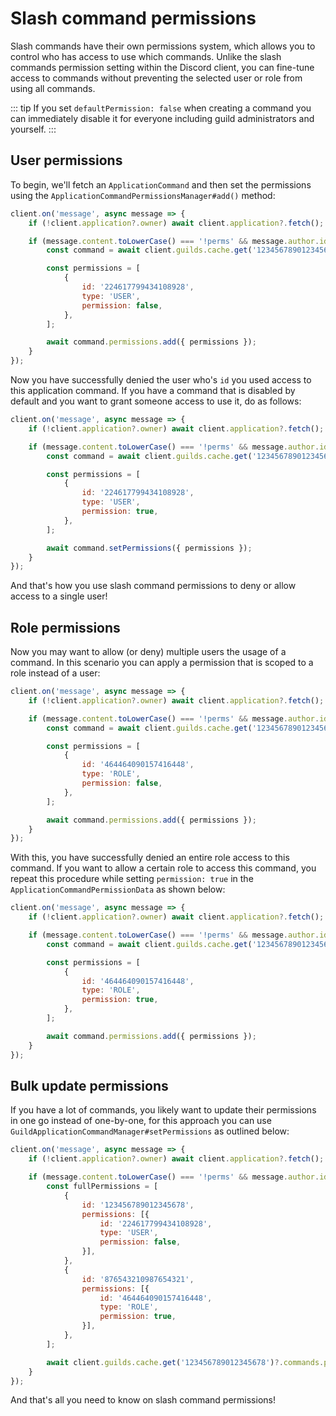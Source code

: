 # Slash command permissions

Slash commands have their own permissions system, which allows you to control who has access to use which commands. Unlike the slash commands permission setting within the Discord client, you can fine-tune access to commands without preventing the selected user or role from using all commands.

::: tip
If you set `defaultPermission: false` when creating a command you can immediately disable it for everyone including guild administrators and yourself.
:::

## User permissions

To begin, we'll fetch an `ApplicationCommand` and then set the permissions using the `ApplicationCommandPermissionsManager#add()` method:

```js
client.on('message', async message => {
	if (!client.application?.owner) await client.application?.fetch();

	if (message.content.toLowerCase() === '!perms' && message.author.id === client.application?.owner.id) {
		const command = await client.guilds.cache.get('123456789012345678')?.commands.fetch('876543210987654321');

		const permissions = [
			{
				id: '224617799434108928',
				type: 'USER',
				permission: false,
			},
		];

		await command.permissions.add({ permissions });
	}
});
```

Now you have successfully denied the user who's `id` you used access to this application command.
If you have a command that is disabled by default and you want to grant someone access to use it, do as follows:

```js {11}
client.on('message', async message => {
	if (!client.application?.owner) await client.application?.fetch();

	if (message.content.toLowerCase() === '!perms' && message.author.id === client.application?.owner.id) {
		const command = await client.guilds.cache.get('123456789012345678')?.commands.fetch('876543210987654321');

		const permissions = [
			{
				id: '224617799434108928',
				type: 'USER',
				permission: true,
			},
		];

		await command.setPermissions({ permissions });
	}
});
```

And that's how you use slash command permissions to deny or allow access to a single user!

## Role permissions

Now you may want to allow (or deny) multiple users the usage of a command. In this scenario you can apply a permission that is scoped to a role instead of a user:

```js {10,11}
client.on('message', async message => {
	if (!client.application?.owner) await client.application?.fetch();

	if (message.content.toLowerCase() === '!perms' && message.author.id === client.application?.owner.id) {
		const command = await client.guilds.cache.get('123456789012345678')?.commands.fetch('876543210987654321');

		const permissions = [
			{
				id: '464464090157416448',
				type: 'ROLE',
				permission: false,
			},
		];

		await command.permissions.add({ permissions });
	}
});
```

With this, you have successfully denied an entire role access to this command. If you want to allow a certain role to access this command, you repeat this procedure while setting `permission: true` in the `ApplicationCommandPermissionData` as shown below:

```js {11}
client.on('message', async message => {
	if (!client.application?.owner) await client.application?.fetch();

	if (message.content.toLowerCase() === '!perms' && message.author.id === client.application?.owner.id) {
		const command = await client.guilds.cache.get('123456789012345678')?.commands.fetch('876543210987654321');

		const permissions = [
			{
				id: '464464090157416448',
				type: 'ROLE',
				permission: true,
			},
		];

		await command.permissions.add({ permissions });
	}
});
```

## Bulk update permissions

If you have a lot of commands, you likely want to update their permissions in one go instead of one-by-one, for this approach you can use `GuildApplicationCommandManager#setPermissions` as outlined below:

```js {5-22,24}
client.on('message', async message => {
	if (!client.application?.owner) await client.application?.fetch();

	if (message.content.toLowerCase() === '!perms' && message.author.id === client.application?.owner.id) {
		const fullPermissions = [
			{
				id: '123456789012345678',
				permissions: [{
					id: '224617799434108928',
					type: 'USER',
					permission: false,
				}],
			},
			{
				id: '876543210987654321',
				permissions: [{
					id: '464464090157416448',
					type: 'ROLE',
					permission: true,
				}],
			},
		];

		await client.guilds.cache.get('123456789012345678')?.commands.permissions.set({ fullPermissions });
	}
});
```

And that's all you need to know on slash command permissions!
